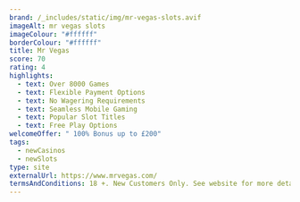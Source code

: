 ```yaml
---
brand: /_includes/static/img/mr-vegas-slots.avif
imageAlt: mr vegas slots
imageColour: "#ffffff"
borderColour: "#ffffff"
title: Mr Vegas
score: 70
rating: 4
highlights:
  - text: Over 8000 Games
  - text: Flexible Payment Options
  - text: No Wagering Requirements
  - text: Seamless Mobile Gaming
  - text: Popular Slot Titles
  - text: Free Play Options
welcomeOffer: " 100% Bonus up to £200"
tags:
  - newCasinos
  - newSlots
type: site
externalUrl: https://www.mrvegas.com/
termsAndConditions: 18 +. New Customers Only. See website for more details.
---
```

